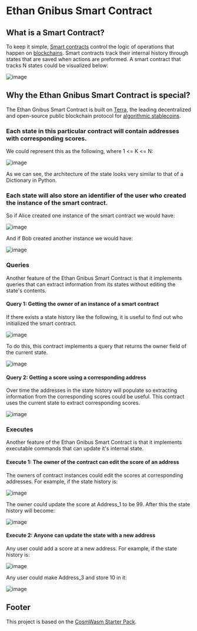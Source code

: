 # Ethan Gnibus Smart Contract
## What is a Smart Contract?
To keep it simple, [Smart contracts](https://en.wikipedia.org/wiki/Smart_contract) control the logic of operations that happen on [blockchains](https://en.wikipedia.org/wiki/Blockchain). Smart contracts track their internal history through states that are saved when actions are preformed. A smart contract that tracks N states could be visualized below:

![image](https://user-images.githubusercontent.com/59241452/147776266-d2e5fb94-5cbe-4da8-a9e3-71c1167dc358.png)

## Why the Ethan Gnibus Smart Contract is special? 
The Ethan Gnibus Smart Contract is built on [Terra](https://docs.terra.money/), the leading decentralized and open-source public blockchain protocol for [algorithmic stablecoins](https://en.wikipedia.org/wiki/Stablecoin).
### Each state in this particular contract will contain addresses with corresponding scores.
We could represent this as the following, where 1 <= K <= N:

![image](https://user-images.githubusercontent.com/59241452/147776364-7ffa0f01-0180-4277-bc3e-80e272941913.png)

As we can see, the architecture of the state looks very similar to that of a Dictionary in Python.

### Each state will also store an identifier of the user who created the instance of the smart contract.
So if Alice created one instance of the smart contract we would have:

![image](https://user-images.githubusercontent.com/59241452/147776420-0828f25c-c159-48d7-a8ff-69ae858db588.png)

And if Bob created another instance we would have:

![image](https://user-images.githubusercontent.com/59241452/147776457-fe829ac6-afff-45ce-9aae-3cf9fd08f23c.png)

### Queries
Another feature of the Ethan Gnibus Smart Contract is that it implements queries that can extract information from its states without editing the state's contents.
#### Query 1: Getting the owner of an instance of a smart contract
If there exists a state history like the following, it is useful to find out who initialized the smart contract.

![image](https://user-images.githubusercontent.com/59241452/147776486-a7a96b3d-052d-4c63-b9ac-ac14ce63f030.png)

To do this, this contract implements a query that returns the owner field of the current state.

![image](https://user-images.githubusercontent.com/59241452/147776848-c5843c56-3bec-45d4-af4b-350aeecd145d.png)

#### Query 2: Getting a score using a corresponding address
Over time the addresses in the state history will populate so extracting information from the corresponding scores could be useful. This contract uses the current state to extract corresponding scores.

![image](https://user-images.githubusercontent.com/59241452/147776560-063f5bc8-dbc0-490a-bec9-2ef1623f7909.png)

### Executes
Another feature of the Ethan Gnibus Smart Contract is that it implements executable commands that can update it's internal state.
#### Execute 1: The owner of the contract can edit the score of an address
The owners of contract instances could edit the scores at corresponding addresses. For example, if the state history is:

![image](https://user-images.githubusercontent.com/59241452/147776583-0e35eade-c0d5-4004-8d50-50646f4ea284.png)

The owner could update the score at Address_1 to be 99. After this the state history will become:

![image](https://user-images.githubusercontent.com/59241452/147776623-0032270c-daf2-4ae2-a44c-20ef5f9841a5.png)

#### Execute 2: Anyone can update the state with a new address
Any user could add a score at a new address. For example, if the state history is:

![image](https://user-images.githubusercontent.com/59241452/147777001-18bb4f9f-e685-4512-be9a-26c943e96028.png)

Any user could make Address_3 and store 10 in it:

![image](https://user-images.githubusercontent.com/59241452/147777029-001fea5b-4aad-46ee-a90c-6fbe5e1907f8.png)

## Footer

This project is based on the [CosmWasm Starter Pack](https://github.com/InterWasm/cw-template).
